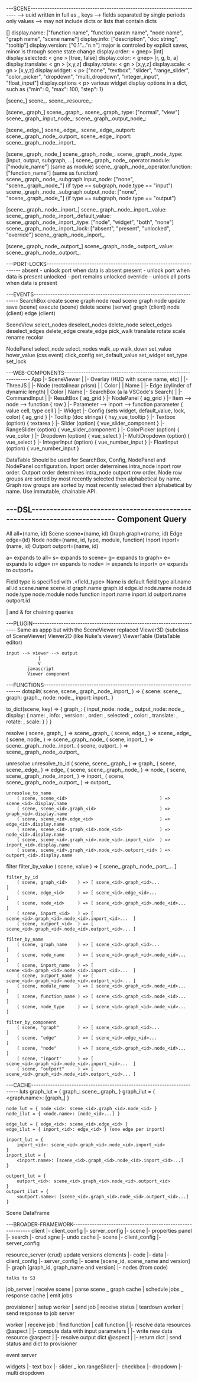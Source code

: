 ---SCENE------------------------------------------------------------------------
<id>   --> uuid written in full as <component>_<id>
keys   --> fields separated by single periods only
values --> may not include dicts or lists that contain dicts

[<display>]
    display.name:      <sgnep> ["function name", "function param name", "node name", "graph name", "scene name"]
    display.info:      <sgnep> ["description", "doc string", "tooltip"]
    display.version:   <sgn  > ["0.1"..."n.n"] major is controled by explicit saves, minor is through scene state change
    display.order:     < gnep> [int]
    display.selected:  < gne > [true, false]
    display.color:     < gnep> [r, g, b, a]
    display.translate: < gn  > [x,y,z]
    display.rotate:    < gn  > [x,y,z]
    display.scale:     < gn  > [x,y,z]
    display.widget:    <    p> ["none", "textbox", "slider", "range_slider", "color_picker", "dropdown", "multi_dropdown", "integer_input", "float_input"]
    display.options    <    p> various widget display options in a dict, such as {"min": 0, "max": 100, "step": 1}

[scene_<id>]
    scene_<id>.<display>
    scene_<id>.resource_<id>:

[scene_<id>.graph_<id>]
    scene_<id>.graph_<id>.<display>
    scene_<id>.graph_<id>.type: ["normal", "view"]
    scene_<id>.graph_<id>.input_node_<id>:
    scene_<id>.graph_<id>.output_node_<id>:

[scene_<id>.edge_<id>]
    scene_<id>.edge_<id>.<display>
    scene_<id>.edge_<id>.outport: scene_<id>.graph_<id>.node_<id>.outport_<id>
    scene_<id>.edge_<id>.inport: scene_<id>.graph_<id>.node_<id>.inport_<id>

[scene_<id>.graph_<id>.node_<id>]
    scene_<id>.graph_<id>.node_<id>.<display>
    scene_<id>.graph_<id>.node_<id>.type: [input, output, subgraph, ...]
    scene_<id>.graph_<id>.node_<id>.operator.module: ["module_name"] (same as module)
    scene_<id>.graph_<id>.node_<id>.operator.function: ["function_name"] (same as function)
    scene_<id>.graph_<id>.node_<id>.subgraph.input_node: ["none", "scene_<id>.graph_<id>.node_<id>"] (if type == subgraph, node.type == "input")
    scene_<id>.graph_<id>.node_<id>.subgraph.output_node: ["none", "scene_<id>.graph_<id>.node_<id>"] (if type == subgraph, node.type == "output")

[scene_<id>.graph_<id>.node_<id>.inport_<id>]
    scene_<id>.graph_<id>.node_<id>.inport_<id>.value:
    scene_<id>.graph_<id>.node_<id>.inport_<id>.default_value:
    scene_<id>.graph_<id>.node_<id>.inport_<id>.type: ["node", "widget", "both", "none"]
    scene_<id>.graph_<id>.node_<id>.inport_<id>.lock: ["absent", "present", "unlocked", "override"]
    scene_<id>.graph_<id>.node_<id>.inport_<id>.<display>

[scene_<id>.graph_<id>.node_<id>.outport_<id>]
    scene_<id>.graph_<id>.node_<id>.outport_<id>.value:
    scene_<id>.graph_<id>.node_<id>.outport_<id>.<display>

---PORT-LOCKS-------------------------------------------------------------------
absent   - unlock port when data is absent
present  - unlock port when data is present
unlocked - port remains unlocked
override - unlock all ports when data is present

---EVENTS-----------------------------------------------------------------------
SearchBox
    create
        scene
        graph
        node
    read
        scene
        graph
        node
    update
        save (scene)
        execute (scene)
    delete
        scene (server)
        graph (client)
        node (client)
        edge (client)

SceneView
    select_nodes
    deselect_nodes
    delete_node
    select_edges
    deselect_edges
    delete_edge
    create_edge
    pick_walk
    translate
    rotate
    scale
    rename
    recolor

NodePanel
    select_node
    select_nodes
    walk_up
    walk_down
    set_value
    hover_value (css event)
    click_config
        set_default_value
        set_widget
        set_type
        set_lock

---WEB-COMPONENTS---------------------------------------------------------------
App
    |- SceneViewer
    |   |- Overlay (HUD with scene name, etc)
    |   |- ThreeJS
    |       |- Node (rectalinear prism)
    |       |       Color
    |       |       Name
    |       |- Edge (cylinder of dynamic length)
    |               Color
    |               Name
    |- SearchBox (a la VSCode's Search)
    |   |- CommandInput
    |   |- ResultBox { ag_grid }
    |- NodePanel { ag_grid }
        |- Item --> node --> function { row }
            |- Parameter --> inport --> function parameter { value cell, type cell }
                |- Widget
                    |- Config (sets widget, default_value, lock, color) { ag_grid }
                    |- Tooltip (doc strings)                         { hsy_vue_tooltip }
                    |- Textbox (option)                              { textarea }
                    |- Slider (option)                               { vue_slider_component }
                    |- RangeSlider (option)                          { vue_slider_component }
                    |- ColorPicker (option)                          { vue_color }
                    |- Dropdown (option)                             { vue_select }
                    |- MultiDropdown (option)                        { vue_select }
                    |- IntegerInput (option)                         { vue_number_input }
                    |- FloatInput (option)                           { vue_number_input }

DataTable
    Should be used for SearchBox, Config, NodePanel and NodePanel configuration.
    Inport order determines intra_node inport row order.
    Outport order determines intra_node outport row order.
    Node row groups are sorted by most recently selected then alphabetical by name.
    Graph row groups are sorted by most recently selected then alphabetical by name.
    Use immutable, chainable API.

---DSL--------------------------------------------------------------------------
Component   Query
-----------------------------
All         all=(name, id)
Scene       scene=(name, id)
Graph       graph=(name, id)
Edge        edge=(id)
Node        node=(name, id, type, module, function)
Inport      inport=(name, id)
Outport     outport=(name, id)

a= expands to all=
s= expands to scene=
g= expands to graph=
e= expands to edge=
n= expands to node=
i= expands to inport=
o= expands to outport=

Field type is specified with <field>.<field_type>
Name is default field type
all.name       all.id
scene.name     scene.id
graph.name     graph.id
               edge.id
node.name      node.id      node.type   node.module     node.function
inport.name    inport.id
outport.name   outport.id

| and & for chaining queries

---PLUGIN-----------------------------------------------------------------------
    Same as appp but with the SceneViewer replaced
    Viewer3D (subclass of SceneViewer)
    Viewer2D (like Nuke's viewer)
    ViewerTable (DataTable editor)

    input --> viewer --> output
                |
                V
            javascript
            Viewer component

---FUNCTIONS--------------------------------------------------------------------
dotsplit( scene, scene_<id>.graph_<id>.node_<id>.inport_<id> ) => {
    scene: scene_<id>,
    graph: graph_<id>,
    node: node_<id>,
    inport: inport_<id>
}

to_dict(scene, key) => {
    graph_<id>: {
        input_node: node_<id>,
        output_node: node_<id>,
        display: {
            name: <name>,
            info: <info>,
            version: <version>,
            order: <order>,
            selected: <selected>,
            color: <color>,
            translate: <translate>,
            rotate: <rotate>,
            scale: <scale>
        }
    }
}

resolve
    ( scene, graph_<id>    ) => scene_<id>.graph_<id>
    ( scene, edge_<id>     ) => scene_<id>.edge_<id>
    ( scene, node_<id>     ) => scene_<id>.graph_<id>.node_<id>
    ( scene, inport_<id>   ) => scene_<id>.graph_<id>.node_<id>.inport_<id>
    ( scene, outport_<id>  ) => scene_<id>.graph_<id>.node_<id>.outport_<id>

unresolve
    unresolve_to_id
        ( scene, scene_<id>.graph_<id>                        ) => graph_<id>
        ( scene, scene_<id>.edge_<id>                         ) => edge_<id>
        ( scene, scene_<id>.graph_<id>.node_<id>              ) => node_<id>
        ( scene, scene_<id>.graph_<id>.node_<id>.inport_<id>  ) => inport_<id>
        ( scene, scene_<id>.graph_<id>.node_<id>.outport_<id> ) => outport_<id>

    unresolve_to_name
        ( scene, scene_<id>                                   ) => scene_<id>.display.name
        ( scene, scene_<id>.graph_<id>                        ) => graph_<id>.display.name
        ( scene, scene_<id>.edge_<id>                         ) => edge_<id>.display.name
        ( scene, scene_<id>.graph_<id>.node_<id>              ) => node_<id>.display.name
        ( scene, scene_<id>.graph_<id>.node_<id>.inport_<id>  ) => inport_<id>.display.name
        ( scene, scene_<id>.graph_<id>.node_<id>.outport_<id> ) => outport_<id>.display.name

filter
    filter_by_value
        ( scene, value         ) => [ scene_<id>.graph_<id>.node_<id>.port_<id>...    ]

    filter_by_id
        ( scene, graph_<id>    ) => [ scene_<id>.graph_<id>...                        ]
        ( scene, edge_<id>     ) => [ scene_<id>.edge_<id>...                         ]
        ( scene, node_<id>     ) => [ scene_<id>.graph_<id>.node_<id>...              ]
        ( scene, inport_<id>   ) => [ scene_<id>.graph_<id>.node_<id>.inport_<id>...  ]
        ( scene, outport_<id>  ) => [ scene_<id>.graph_<id>.node_<id>.outport_<id>... ]

    filter_by_name
        ( scene, graph_name    ) => [ scene_<id>.graph_<id>...                        ]
        ( scene, node_name     ) => [ scene_<id>.graph_<id>.node_<id>...              ]
        ( scene, inport_name   ) => [ scene_<id>.graph_<id>.node_<id>.inport_<id>...  ]
        ( scene, outport_name  ) => [ scene_<id>.graph_<id>.node_<id>.outport_<id>... ]
        ( scene, module_name   ) => [ scene_<id>.graph_<id>.node_<id>...              ]
        ( scene, function_name ) => [ scene_<id>.graph_<id>.node_<id>...              ]
        ( scene, node_type     ) => [ scene_<id>.graph_<id>.node_<id>...              ]

    filter_by_component
        ( scene, "graph"       ) => [ scene_<id>.graph_<id>...                        ]
        ( scene, "edge"        ) => [ scene_<id>.edge_<id>...                         ]
        ( scene, "node"        ) => [ scene_<id>.graph_<id>.node_<id>...              ]
        ( scene, "inport"      ) => [ scene_<id>.graph_<id>.node_<id>.inport_<id>...  ]
        ( scene, "outport"     ) => [ scene_<id>.graph_<id>.node_<id>.outport_<id>... ]

---CACHE------------------------------------------------------------------------
luts
    graph_lut = { graph_<id>: scene_<id>.graph_<id> }
    graph_ilut = { <graph.name>: [graph_<id>] }

    node_lut = { node_<id>: scene_<id>.graph_<id>.node_<id> }
    node_ilut = { <node.name>: [node_<id>...] }

    edge_lut = { edge_<id>: scene_<id>.edge_<id> }
    edge_ilut = { inport_<id>: edge_<id> } (one edge per inport)

    inport_lut = {
        inport_<id>: scene_<id>.graph_<id>.node_<id>.inport_<id>
    }
    inport_ilut = {
        <inport.name>: [scene_<id>.graph_<id>.node_<id>.inport_<id>...]
    }

    outport_lut = {
        outport_<id>: scene_<id>.graph_<id>.node_<id>.outport_<id>
    }
    outport_ilut = {
        <outport.name>: [scene_<id>.graph_<id>.node_<id>.outport_<id>...]
    }

Scene DataFrame

---BROADER-FRAMEWORK------------------------------------------------------------
client
    |- client_config
    |- server_config
    |- scene
    |- properties panel
    |- search
    |- crud sgne
    |- undo cache
        |- scene
        |- client_config
        |- server_config

resource_server (crud) update versions elements
    |- code
    |- data
    |- client_config
    |- server_config
    |- scene [scene_id, scene_name and version]
    |- graph [graph_id, graph_name and version]
    |- nodes (from code)

    talks to S3

job_server
    |
    receive scene
    |
    parse scene _ graph cache
    |
    schedule jobs _ response cache
    |
    emit jobs

provisioner
    |
    setup worker
    |
    send job
    |
    receive status
    |
    teardown worker
    |
    send response to job server

worker
    |
    receive job
    |
    find function
    |
    call function
    |    |- resolve data resources @aspect
    |    |- compute data with input parameters
    |    |- write new data resource @aspect
    |    |- resolve output dict @aspect
    |    |- return dict
    |
    send status and dict to provisioner

event server

widgets
    |- text box
    |- slider _ ion.rangeSlider
    |- checkbox
    |- dropdown
    |- multi dropdown
